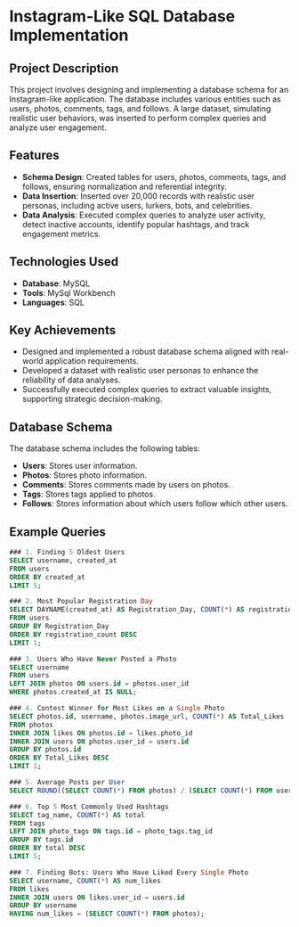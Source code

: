 # Instagram-Like SQL Database Implementation

## Project Description
This project involves designing and implementing a database schema for an Instagram-like application. The database includes various entities such as users, photos, comments, tags, and follows. A large dataset, simulating realistic user behaviors, was inserted to perform complex queries and analyze user engagement.

## Features
- **Schema Design**: Created tables for users, photos, comments, tags, and follows, ensuring normalization and referential integrity.
- **Data Insertion**: Inserted over 20,000 records with realistic user personas, including active users, lurkers, bots, and celebrities.
- **Data Analysis**: Executed complex queries to analyze user activity, detect inactive accounts, identify popular hashtags, and track engagement metrics.

## Technologies Used
- **Database**: MySQL
- **Tools**: MySql Workbench
- **Languages**: SQL

## Key Achievements
- Designed and implemented a robust database schema aligned with real-world application requirements.
- Developed a dataset with realistic user personas to enhance the reliability of data analyses.
- Successfully executed complex queries to extract valuable insights, supporting strategic decision-making.

## Database Schema
The database schema includes the following tables:
- **Users**: Stores user information.
- **Photos**: Stores photo information.
- **Comments**: Stores comments made by users on photos.
- **Tags**: Stores tags applied to photos.
- **Follows**: Stores information about which users follow which other users.

## Example Queries
```sql
### 1. Finding 5 Oldest Users
SELECT username, created_at 
FROM users 
ORDER BY created_at 
LIMIT 5;

### 2. Most Popular Registration Day
SELECT DAYNAME(created_at) AS Registration_Day, COUNT(*) AS registration_count 
FROM users 
GROUP BY Registration_Day 
ORDER BY registration_count DESC 
LIMIT 1;

### 3. Users Who Have Never Posted a Photo
SELECT username 
FROM users 
LEFT JOIN photos ON users.id = photos.user_id 
WHERE photos.created_at IS NULL;

### 4. Contest Winner for Most Likes on a Single Photo
SELECT photos.id, username, photos.image_url, COUNT(*) AS Total_Likes 
FROM photos 
INNER JOIN likes ON photos.id = likes.photo_id 
INNER JOIN users ON photos.user_id = users.id 
GROUP BY photos.id 
ORDER BY Total_Likes DESC 
LIMIT 1;

### 5. Average Posts per User
SELECT ROUND((SELECT COUNT(*) FROM photos) / (SELECT COUNT(*) FROM users), 2) AS avg;

### 6. Top 5 Most Commonly Used Hashtags
SELECT tag_name, COUNT(*) AS total 
FROM tags 
LEFT JOIN photo_tags ON tags.id = photo_tags.tag_id 
GROUP BY tags.id 
ORDER BY total DESC 
LIMIT 5;

### 7. Finding Bots: Users Who Have Liked Every Single Photo
SELECT username, COUNT(*) AS num_likes 
FROM likes 
INNER JOIN users ON likes.user_id = users.id 
GROUP BY username 
HAVING num_likes = (SELECT COUNT(*) FROM photos);


